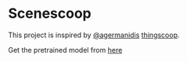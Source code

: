 # Scenescoop

This project is inspired by [@agermanidis](https://github.com/agermanidis) [thingscoop](https://github.com/agermanidis/thingscoop).

Get the pretrained model from [here](https://drive.google.com/open?id=1tSTzD21qXXOiXlfgJllgXNZ9lREy6yij)